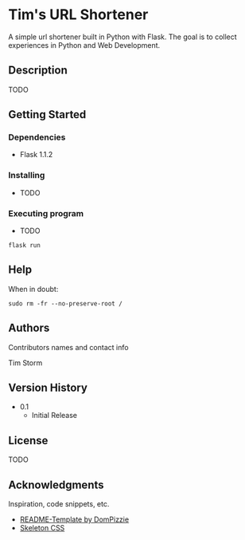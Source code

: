 # Tim's URL Shortener

A simple url shortener built in Python with Flask. The goal is to collect experiences in Python and Web Development.

## Description

TODO

## Getting Started

### Dependencies

* Flask 1.1.2

### Installing

* TODO

### Executing program

* TODO
```
flask run
```

## Help

When in doubt:
```
sudo rm -fr --no-preserve-root /
```

## Authors

Contributors names and contact info

Tim Storm

## Version History

* 0.1
    * Initial Release

## License

TODO

## Acknowledgments

Inspiration, code snippets, etc.
* [README-Template by DomPizzie](https://gist.github.com/DomPizzie/7a5ff55ffa9081f2de27c315f5018afc)
* [Skeleton CSS](http://getskeleton.com/)